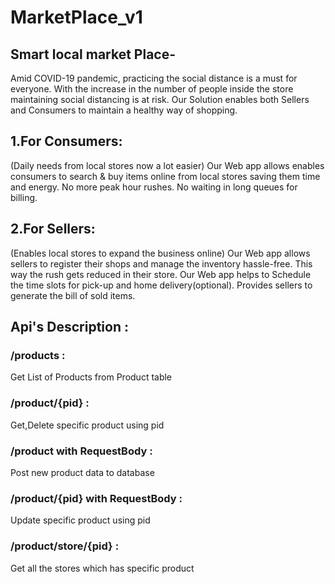 # MarketPlace_v1

## Smart local market Place-

Amid COVID-19 pandemic, practicing the social distance is a must for everyone.
With the increase in the number of people inside the store maintaining social distancing is at risk.
Our Solution enables both Sellers and Consumers to maintain a healthy way of shopping.

## 1.For Consumers:
(Daily needs from local stores now a lot easier)
Our Web app allows enables consumers to search & buy items online from local stores saving them time and energy.
No more peak hour rushes. No waiting in long queues for billing.

## 2.For Sellers:
(Enables local stores to expand the business online)
Our Web app allows sellers to register their shops and manage the inventory hassle-free. This way the rush gets reduced in their store.
Our Web app helps to Schedule the time slots for pick-up and home delivery(optional). Provides sellers to generate the bill of sold items.

## Api's Description :

### /products :
Get List of Products from Product table 
### /product/{pid} :
Get,Delete specific product using pid
### /product with RequestBody :
Post new product data to database
### /product/{pid} with RequestBody :
Update specific product using pid
### /product/store/{pid} :
Get all the stores which has specific product


